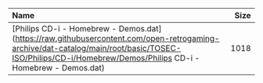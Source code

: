 |Name|Size|
|:---|---:|
|[Philips CD-i - Homebrew - Demos.dat](https://raw.githubusercontent.com/open-retrogaming-archive/dat-catalog/main/root/basic/TOSEC-ISO/Philips/CD-i/Homebrew/Demos/Philips CD-i - Homebrew - Demos.dat)|1018|
